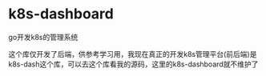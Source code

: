 # k8s-dashboard
go开发k8s的管理系统

这个库仅开发了后端，供参考学习用，我现在真正的开发k8s管理平台(前后端)是k8s-dash这个库，可以去这个库看我的源码，这里的k8s-dashboard就不维护了  

